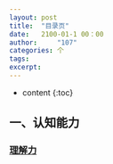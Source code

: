 ```yaml
---
layout: post
title:  "目录页"
date:   2100-01-1 00：00
author:     "107"
categories: 个
tags:
excerpt:
---
```


* content
{:toc}

## 一、认知能力

### [理解力](_posts/2017-02-24-01.md)

